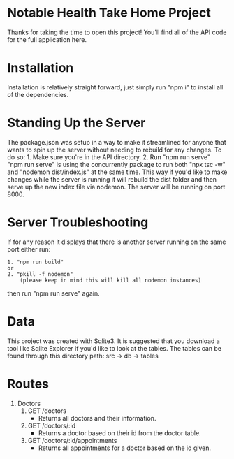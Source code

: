 # Notable Health Take Home Project
Thanks for taking the time to open this project! You'll find all of the API code for the full application here.

# Installation
Installation is relatively straight forward, just simply run "npm i" to install all of the dependencies.

# Standing Up the Server
The package.json was setup in a way to make it streamlined for anyone that wants to spin up the server without needing to rebuild for any changes. To do so:
    1. Make sure you're in the API directory.
    2. Run "npm run serve"
"npm run serve" is using the concurrently package to run both "npx tsc -w" and "nodemon dist/index.js" at the same time. This way if you'd like to make changes while the server is running it will rebuild the dist folder and then serve up the new index file via nodemon. The server will be running on port 8000.

# Server Troubleshooting
If for any reason it displays that there is another server running on the same port either run:

    1. "npm run build"
    or
    2. "pkill -f nodemon" 
        (please keep in mind this will kill all nodemon instances)
then run "npm run serve" again.

# Data
This project was created with Sqlite3. It is suggested that you download a tool like Sqlite Explorer if you'd like to look
at the tables. The tables can be found through this directory path: src -> db -> tables

# Routes
1. Doctors
    1. GET /doctors
        - Returns all doctors and their information.
    2. GET /doctors/:id
        - Returns a doctor based on their id from the doctor table.
    3. GET /doctors/:id/appointments
        - Returns all appointments for a doctor based on the id given.


